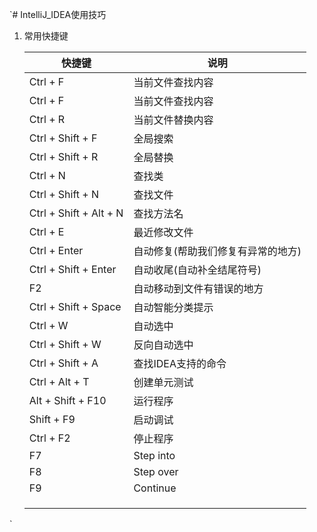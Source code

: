 `# IntelliJ_IDEA使用技巧

1. 常用快捷键

   | 快捷键   | 说明             |
   | -------- | ---------------- |
   | Ctrl + F | 当前文件查找内容 |
   | Ctrl + F |  当前文件查找内容 |
   | Ctrl + R    |  当前文件替换内容|
   | Ctrl + Shift + F |  全局搜索|
   | Ctrl + Shift + R  |  全局替换|
   | Ctrl + N   |  查找类|
   | Ctrl + Shift + N  |  查找文件|
   | Ctrl + Shift + Alt + N  |  查找方法名|
   | Ctrl + E    |  最近修改文件|
   | Ctrl + Enter  |  自动修复(帮助我们修复有异常的地方)|
   | Ctrl + Shift + Enter    |  自动收尾(自动补全结尾符号)|
   | F2 |  自动移动到文件有错误的地方|
   | Ctrl + Shift + Space  |  自动智能分类提示|
   | Ctrl + W  |  自动选中|
   | Ctrl + Shift + W  |  反向自动选中|
   | Ctrl + Shift + A |   查找IDEA支持的命令|
   | Ctrl + Alt + T | 创建单元测试 |
   | Alt + Shift + F10 | 运行程序|
   | Shift + F9 | 启动调试 |
   | Ctrl + F2  | 停止程序 |
   | F7 | Step into |
   | F8 | Step over |
   | F9 | Continue |
   |  | |
   |  | |
   |  | |





`